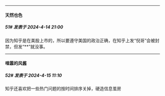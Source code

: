 ﻿
*****

####  天然也色  
##### 51#       发表于 2024-4-14 21:00

因为知乎是在美股上市的，所以要遵守美国的政治正确，在知乎上发“倪哥”会被封禁，但发“**”就没事。


*****

####  喧嚣的风酱  
##### 52#       发表于 2024-4-15 11:10

知乎还喜欢把一些热门问题的按时间排序关掉，硬造信息茧房


